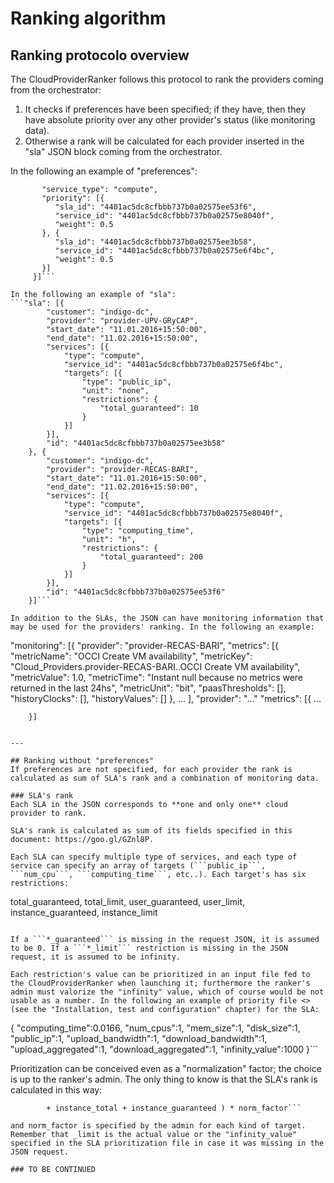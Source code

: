 # Ranking algorithm
## Ranking protocolo overview
The CloudProviderRanker follows this protocol to rank the providers coming from the orchestrator:
1. It checks if preferences have been specified; if they have, then they have absolute priority over any other provider's status (like monitoring data). 
2. Otherwise a rank will be calculated for each provider inserted in the "sla" JSON block coming from the orchestrator.

In the following an example of "preferences":

```"preferences": [{
       "service_type": "compute",
       "priority": [{
          "sla_id": "4401ac5dc8cfbbb737b0a02575ee53f6",
          "service_id": "4401ac5dc8cfbbb737b0a02575e8040f",
          "weight": 0.5
       }, {
          "sla_id": "4401ac5dc8cfbbb737b0a02575ee3b58",
          "service_id": "4401ac5dc8cfbbb737b0a02575e6f4bc",
          "weight": 0.5
       }]
     }]```
    
In the following an example of "sla":
```"sla": [{
		"customer": "indigo-dc",
		"provider": "provider-UPV-GRyCAP",
		"start_date": "11.01.2016+15:50:00",
		"end_date": "11.02.2016+15:50:00",
		"services": [{
			"type": "compute",
			"service_id": "4401ac5dc8cfbbb737b0a02575e6f4bc",
			"targets": [{
				"type": "public_ip",
				"unit": "none",
				"restrictions": {
					"total_guaranteed": 10
				}
			}]
		}],
		"id": "4401ac5dc8cfbbb737b0a02575ee3b58"
	}, {
		"customer": "indigo-dc",
		"provider": "provider-RECAS-BARI",
		"start_date": "11.01.2016+15:50:00",
		"end_date": "11.02.2016+15:50:00",
		"services": [{
			"type": "compute",
			"service_id": "4401ac5dc8cfbbb737b0a02575e8040f",
			"targets": [{
				"type": "computing_time",
				"unit": "h",
				"restrictions": {
					"total_guaranteed": 200
				}
			}]
		}],
		"id": "4401ac5dc8cfbbb737b0a02575ee53f6"
	}]```
    
In addition to the SLAs, the JSON can have monitoring information that may be used for the providers' ranking. In the following an example:

```
"monitoring": [{
		"provider": "provider-RECAS-BARI",
		"metrics": [{
			"metricName": "OCCI Create VM availability",
			"metricKey": "Cloud_Providers.provider-RECAS-BARI..OCCI Create VM availability",
			"metricValue": 1.0,
			"metricTime": "Instant null because no metrics were returned in the last 24hs",
			"metricUnit": "bit",
			"paasThresholds": [],
			"historyClocks": [],
			"historyValues": []
		  },
          ...
        ],
        "provider": "..."
        "metrics": [{ ...
        
        }]
```   

---

## Ranking without "preferences"
If preferences are not specified, for each provider the rank is calculated as sum of SLA's rank and a combination of monitoring data.

### SLA's rank
Each SLA in the JSON corresponds to **one and only one** cloud provider to rank.

SLA's rank is calculated as sum of its fields specified in this document: https://goo.gl/GZnl8P.

Each SLA can specify multiple type of services, and each type of service can specify an array of targets (```public_ip```, ```num_cpu```, ```computing_time```, etc..). Each target's has six restrictions:

```
total_guaranteed,
total_limit,
user_guaranteed,
user_limit,
instance_guaranteed,
instance_limit
```

If a ```*_guaranteed``` is missing in the request JSON, it is assumed to be 0. If a ```*_limit``` restriction is missing in the JSON request, it is assumed to be infinity.

Each restriction's value can be prioritized in an input file fed to the CloudProviderRanker when launching it; furthermore the ranker's admin must valorize the "infinity" value, which of course would be not usable as a number. In the following an example of priority file <> (see the "Installation, test and configuration" chapter) for the SLA:

```
{
    "computing_time":0.0166,
    "num_cpus":1,
    "mem_size":1,
    "disk_size":1,
    "public_ip":1,
    "upload_bandwidth":1,
    "download_bandwidth":1,
    "upload_aggregated":1,
    "download_aggregated":1,
    "infinity_value":1000
}```

Prioritization can be conceived even as a "normalization" factor; the choice is up to the ranker's admin. 
The only thing to know is that the SLA's rank is calculated in this way:

```rank = (total_limit + total_guaranteed + user_limit + user_guaranteed
        + instance_total + instance_guaranteed ) * norm_factor```
        
and norm_factor is specified by the admin for each kind of target. Remember that _limit is the actual value or the "infinity_value" specified in the SLA prioritization file in case it was missing in the JSON request.
        
### TO BE CONTINUED


